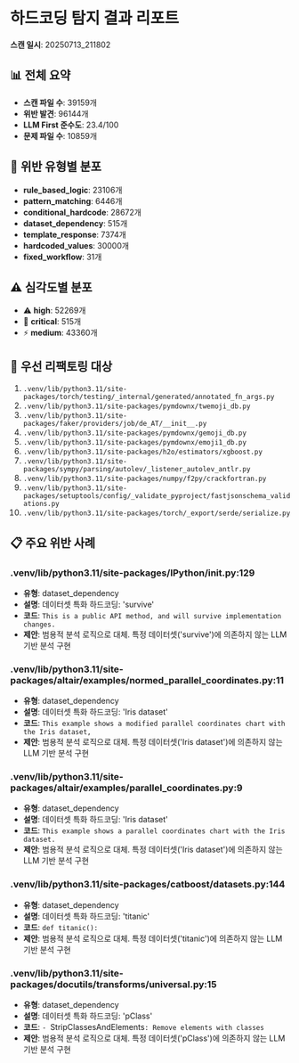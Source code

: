 # 하드코딩 탐지 결과 리포트

**스캔 일시**: 20250713_211802

## 📊 전체 요약

- **스캔 파일 수**: 39159개
- **위반 발견**: 96144개
- **LLM First 준수도**: 23.4/100
- **문제 파일 수**: 10859개

## 🎯 위반 유형별 분포

- **rule_based_logic**: 23106개
- **pattern_matching**: 6446개
- **conditional_hardcode**: 28672개
- **dataset_dependency**: 515개
- **template_response**: 7374개
- **hardcoded_values**: 30000개
- **fixed_workflow**: 31개

## ⚠️ 심각도별 분포

- ⚠️ **high**: 52269개
- 🚨 **critical**: 515개
- ⚡ **medium**: 43360개

## 🔧 우선 리팩토링 대상

1. `.venv/lib/python3.11/site-packages/torch/testing/_internal/generated/annotated_fn_args.py`
2. `.venv/lib/python3.11/site-packages/pymdownx/twemoji_db.py`
3. `.venv/lib/python3.11/site-packages/faker/providers/job/de_AT/__init__.py`
4. `.venv/lib/python3.11/site-packages/pymdownx/gemoji_db.py`
5. `.venv/lib/python3.11/site-packages/pymdownx/emoji1_db.py`
6. `.venv/lib/python3.11/site-packages/h2o/estimators/xgboost.py`
7. `.venv/lib/python3.11/site-packages/sympy/parsing/autolev/_listener_autolev_antlr.py`
8. `.venv/lib/python3.11/site-packages/numpy/f2py/crackfortran.py`
9. `.venv/lib/python3.11/site-packages/setuptools/config/_validate_pyproject/fastjsonschema_validations.py`
10. `.venv/lib/python3.11/site-packages/torch/_export/serde/serialize.py`

## 📋 주요 위반 사례

### .venv/lib/python3.11/site-packages/IPython/__init__.py:129
- **유형**: dataset_dependency
- **설명**: 데이터셋 특화 하드코딩: 'survive'
- **코드**: `This is a public API method, and will survive implementation changes.`
- **제안**: 범용적 분석 로직으로 대체. 특정 데이터셋('survive')에 의존하지 않는 LLM 기반 분석 구현

### .venv/lib/python3.11/site-packages/altair/examples/normed_parallel_coordinates.py:11
- **유형**: dataset_dependency
- **설명**: 데이터셋 특화 하드코딩: 'Iris dataset'
- **코드**: `This example shows a modified parallel coordinates chart with the Iris dataset,`
- **제안**: 범용적 분석 로직으로 대체. 특정 데이터셋('Iris dataset')에 의존하지 않는 LLM 기반 분석 구현

### .venv/lib/python3.11/site-packages/altair/examples/parallel_coordinates.py:9
- **유형**: dataset_dependency
- **설명**: 데이터셋 특화 하드코딩: 'Iris dataset'
- **코드**: `This example shows a parallel coordinates chart with the Iris dataset.`
- **제안**: 범용적 분석 로직으로 대체. 특정 데이터셋('Iris dataset')에 의존하지 않는 LLM 기반 분석 구현

### .venv/lib/python3.11/site-packages/catboost/datasets.py:144
- **유형**: dataset_dependency
- **설명**: 데이터셋 특화 하드코딩: 'titanic'
- **코드**: `def titanic():`
- **제안**: 범용적 분석 로직으로 대체. 특정 데이터셋('titanic')에 의존하지 않는 LLM 기반 분석 구현

### .venv/lib/python3.11/site-packages/docutils/transforms/universal.py:15
- **유형**: dataset_dependency
- **설명**: 데이터셋 특화 하드코딩: 'pClass'
- **코드**: `- `StripClassesAndElements`: Remove elements with classes`
- **제안**: 범용적 분석 로직으로 대체. 특정 데이터셋('pClass')에 의존하지 않는 LLM 기반 분석 구현

